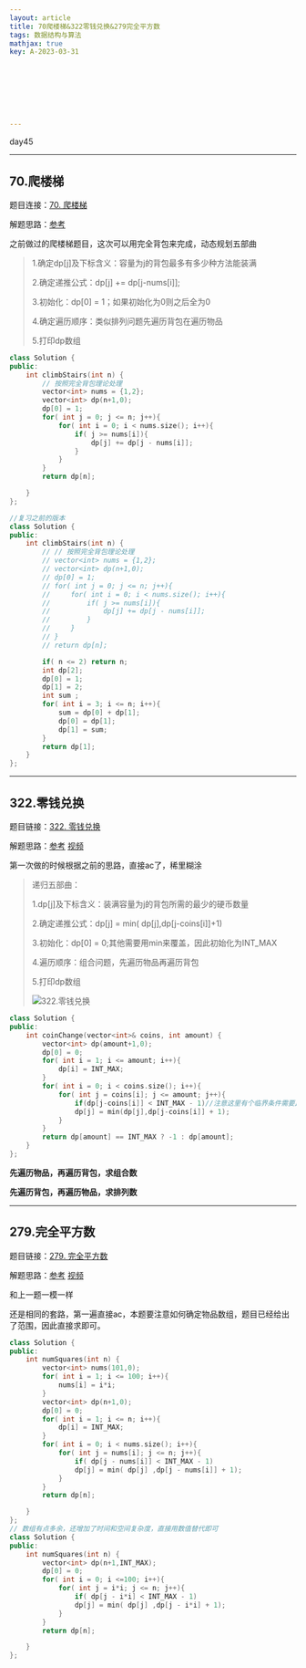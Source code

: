 ```yaml
---
layout: article
title: 70爬楼梯&322零钱兑换&279完全平方数
tags: 数据结构与算法
mathjax: true
key: A-2023-03-31








---
```


day45

<!--more-->

***

## 70.爬楼梯

题目连接：[70. 爬楼梯](https://leetcode.cn/problems/climbing-stairs/)

解题思路：[参考](https://programmercarl.com/0070.%E7%88%AC%E6%A5%BC%E6%A2%AF%E5%AE%8C%E5%85%A8%E8%83%8C%E5%8C%85%E7%89%88%E6%9C%AC.html)        

之前做过的爬楼梯题目，这次可以用完全背包来完成，动态规划五部曲

> 1.确定dp[j]及下标含义：容量为j的背包最多有多少种方法能装满
>
> 2.确定递推公式：dp[j] += dp[j-nums[i]];
>
> 3.初始化：dp[0] = 1；如果初始化为0则之后全为0
>
> 4.确定遍历顺序：类似排列问题先遍历背包在遍历物品
>
> 5.打印dp数组

```c++
class Solution {
public:
    int climbStairs(int n) {
        // 按照完全背包理论处理
        vector<int> nums = {1,2};
        vector<int> dp(n+1,0);
        dp[0] = 1;
        for( int j = 0; j <= n; j++){
            for( int i = 0; i < nums.size(); i++){
                if( j >= nums[i]){
                    dp[j] += dp[j - nums[i]];
                }
            }
        }
        return dp[n];

    }
};

//复习之前的版本
class Solution {
public:
    int climbStairs(int n) {
        // // 按照完全背包理论处理
        // vector<int> nums = {1,2};
        // vector<int> dp(n+1,0);
        // dp[0] = 1;
        // for( int j = 0; j <= n; j++){
        //     for( int i = 0; i < nums.size(); i++){
        //         if( j >= nums[i]){
        //             dp[j] += dp[j - nums[i]];
        //         }
        //     }
        // }
        // return dp[n];

        if( n <= 2) return n;
        int dp[2];
        dp[0] = 1;
        dp[1] = 2;
        int sum ;
        for( int i = 3; i <= n; i++){
            sum = dp[0] + dp[1];
            dp[0] = dp[1];
            dp[1] = sum;
        }
        return dp[1];
    }
};
```

***

## 322.零钱兑换

题目链接：[322. 零钱兑换](https://leetcode.cn/problems/coin-change/)

解题思路：[参考](https://programmercarl.com/0322.%E9%9B%B6%E9%92%B1%E5%85%91%E6%8D%A2.html)        [视频](https://www.bilibili.com/video/BV14K411R7yv/?vd_source=216422f9c92c0e837a651f3b47974a0c)

第一次做的时候根据之前的思路，直接ac了，稀里糊涂

> 递归五部曲：
>
> 1.dp[j]及下标含义：装满容量为j的背包所需的最少的硬币数量
>
> 2.确定递推公式：dp[j] = min( dp[j],dp[j-coins[i]]+1)
>
> 3.初始化：dp[0] = 0;其他需要用min来覆盖，因此初始化为INT_MAX
>
> 4.遍历顺序：组合问题，先遍历物品再遍历背包
>
> 5.打印dp数组
>
> ![322.零钱兑换](https://vicent-picture-for-typora.oss-cn-beijing.aliyuncs.com/img_for_typora/20210201111833906.jpg)

```c++
class Solution {
public:
    int coinChange(vector<int>& coins, int amount) {
        vector<int> dp(amount+1,0);
        dp[0] = 0;
        for( int i = 1; i <= amount; i++){
            dp[i] = INT_MAX;
        }
        for( int i = 0; i < coins.size(); i++){
            for( int j = coins[i]; j <= amount; j++){
                if(dp[j-coins[i]] < INT_MAX - 1)//注意这里有个临界条件需要比较，也就是保证其不能越界
                dp[j] = min(dp[j],dp[j-coins[i]] + 1);
            }
        }
        return dp[amount] == INT_MAX ? -1 : dp[amount];
    }
};
```

**先遍历物品，再遍历背包，求组合数**

**先遍历背包，再遍历物品，求排列数**

***

## 279.完全平方数

题目链接：[279. 完全平方数](https://leetcode.cn/problems/perfect-squares/)

解题思路：[参考](https://programmercarl.com/0279.%E5%AE%8C%E5%85%A8%E5%B9%B3%E6%96%B9%E6%95%B0.html)        [视频](https://www.bilibili.com/video/BV12P411T7Br/?spm_id_from=333.788&vd_source=216422f9c92c0e837a651f3b47974a0c)

和上一题一模一样

还是相同的套路，第一遍直接ac，本题要注意如何确定物品数组，题目已经给出了范围，因此直接求即可。

```c++
class Solution {
public:
    int numSquares(int n) {
        vector<int> nums(101,0);
        for( int i = 1; i <= 100; i++){
            nums[i] = i*i;
        }
        vector<int> dp(n+1,0);
        dp[0] = 0;
        for( int i = 1; i <= n; i++){
            dp[i] = INT_MAX;
        }
        for( int i = 0; i < nums.size(); i++){
            for( int j = nums[i]; j <= n; j++){
                if( dp[j - nums[i]] < INT_MAX - 1)
                dp[j] = min( dp[j] ,dp[j - nums[i]] + 1);
            }
        }
        return dp[n];

    }
};
// 数组有点多余，还增加了时间和空间复杂度，直接用数值替代即可
class Solution {
public:
    int numSquares(int n) {
        vector<int> dp(n+1,INT_MAX);
        dp[0] = 0;
        for( int i = 0; i <=100; i++){
            for( int j = i*i; j <= n; j++){
                if( dp[j - i*i] < INT_MAX - 1)
                dp[j] = min( dp[j] ,dp[j - i*i] + 1);
            }
        }
        return dp[n];

    }
};
```

